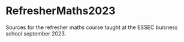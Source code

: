 # RefresherMaths2023
Sources for the refresher maths course taught at the ESSEC buisness school september 2023.
